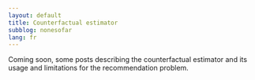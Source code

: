 ```yaml
---
layout: default
title: Counterfactual estimator
subblog: nonesofar
lang: fr
---
```


Coming soon, some posts describing the counterfactual estimator and its usage and limitations for the recommendation problem.









